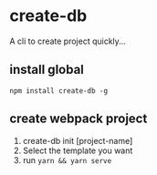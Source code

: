 # create-db
A cli to create project quickly...

## install global

`npm install create-db -g`

## create webpack project

1. create-db init [project-name]
2. Select the template you want
3. run `yarn && yarn serve`